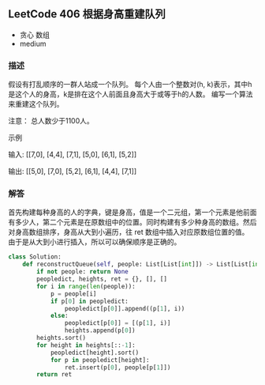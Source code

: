 ## LeetCode  406  根据身高重建队列
- 贪心 数组
- medium

### 描述
假设有打乱顺序的一群人站成一个队列。 每个人由一个整数对(h, k)表示，其中h是这个人的身高，k是排在这个人前面且身高大于或等于h的人数。 编写一个算法来重建这个队列。

注意：
总人数少于1100人。

示例

输入:
[[7,0], [4,4], [7,1], [5,0], [6,1], [5,2]]

输出:
[[5,0], [7,0], [5,2], [6,1], [4,4], [7,1]]

### 解答
首先构建每种身高的人的字典，键是身高，值是一个二元组，第一个元素是他前面有多少人，第二个元素是在原数组中的位置。同时构建有多少种身高的数组。然后对身高数组排序，身高从大到小遍历，往 ret 数组中插入对应原数组位置的值。
由于是从大到小进行插入，所以可以确保顺序是正确的。


```Python
class Solution:
    def reconstructQueue(self, people: List[List[int]]) -> List[List[int]]:
        if not people: return None
        peopledict, heights, ret = {}, [], []
        for i in range(len(people)):
            p = people[i]
            if p[0] in peopledict:
                peopledict[p[0]].append((p[1], i))
            else:
                peopledict[p[0]] = [(p[1], i)]
                heights.append(p[0])
        heights.sort()
        for height in heights[::-1]:
            peopledict[height].sort()
            for p in peopledict[height]:
                ret.insert(p[0], people[p[1]])
        return ret
```

